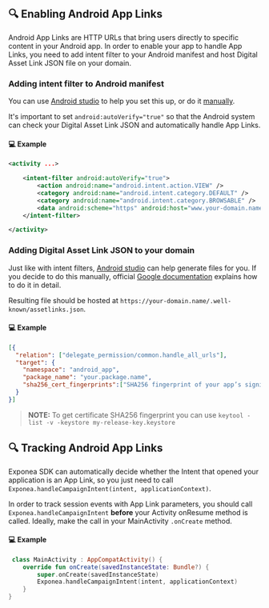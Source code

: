 ## 🔍 Enabling Android App Links
Android App Links are HTTP URLs that bring users directly to specific content in your Android app. In order to enable your app to handle App Links, you need to add intent filter to your Android manifest and host Digital Asset Link JSON file on your domain.

### Adding intent filter to Android manifest
You can use [Android studio](https://developer.android.com/studio/write/app-link-indexing.html#intent) to help you set this up, or do it [manually](https://developer.android.com/training/app-links/verify-site-associations.html#request-verify). 

It's important to set `android:autoVerify="true"` so that the Android system can check your Digital Asset Link JSON and automatically handle App Links.

#### 💻 Example
```xml
<activity ...>

    <intent-filter android:autoVerify="true">
        <action android:name="android.intent.action.VIEW" />
        <category android:name="android.intent.category.DEFAULT" />
        <category android:name="android.intent.category.BROWSABLE" />
        <data android:scheme="https" android:host="www.your-domain.name" />
    </intent-filter>

</activity>
```

### Adding Digital Asset Link JSON to your domain
Just like with intent filters, [Android studio](https://developer.android.com/studio/write/app-link-indexing.html#associatesite) can help generate files for you. If you decide to do this manually, official [Google documentation](https://developer.android.com/training/app-links/verify-site-associations.html#web-assoc) explains how to do it in detail.

Resulting file should be hosted at `https://your-domain.name/.well-known/assetlinks.json`.

#### 💻 Example
```json
[{
  "relation": ["delegate_permission/common.handle_all_urls"],
  "target": {
    "namespace": "android_app",
    "package_name": "your.package.name",
    "sha256_cert_fingerprints":["SHA256 fingerprint of your app’s signing certificate"]
  }
}]
```

> **NOTE:** To get certificate SHA256 fingerprint you can use `keytool -list -v -keystore my-release-key.keystore`

## 🔍 Tracking Android App Links
Exponea SDK can automatically decide whether the Intent that opened your application is an App Link, so you just need to call `Exponea.handleCampaignIntent(intent, applicationContext)`.

In order to track session events with App Link parameters, you should call `Exponea.handleCampaignIntent` **before** your Activity onResume method is called. Ideally, make the call in your MainActivity `.onCreate` method.

#### 💻 Example
```kotlin
 class MainActivity : AppCompatActivity() {
    override fun onCreate(savedInstanceState: Bundle?) {
        super.onCreate(savedInstanceState)
        Exponea.handleCampaignIntent(intent, applicationContext)
    }
}
```